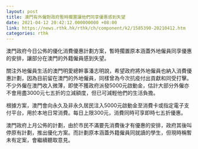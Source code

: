 ```yaml
---
layout: post
title: 澳門有外僱對政府暫時擱置讓他們同享優惠感到失望
date: 2021-04-12 20:42:12.000000000 +08:00
link: https://news.rthk.hk/rthk/ch/component/k2/1585390-20210412.htm
categories: rthk
---
```


澳門政府今日公佈的優化消費優惠計劃方案，暫時擱置原本涵蓋外地僱員同享優惠的安排，讓部分在澳門的外籍僱員感到失望。

關注外地僱員生活的澳門明愛總幹事潘志明說，希望政府將外地僱員也納入消費優惠計劃，因為目前留在澳門的外地僱員，同樣曾為今次抗疫付出貢獻和同受打擊。不少外僱在澳門收入微薄，即使不獲政府派發5000元啟動金，估計大部分外僱亦不會用盡3000元七五折的立減額度，但已可減輕他們的生活負擔。

根據方案，澳門會向永久及非永久居民注入5000元啟動金至消費卡或指定電子支付平台，用於本地日常消費。每日上限300元，消費同時可享即時七五折優惠。

澳門政府上月公佈的計劃，由於市民不滿要先消費後才有優惠的安排，政府其後叫停原有計劃，推出優化方案。而計劃原本涵蓋外籍僱員同就讀的學生，但現時稱暫未有定案，會繼續聽取意見。
